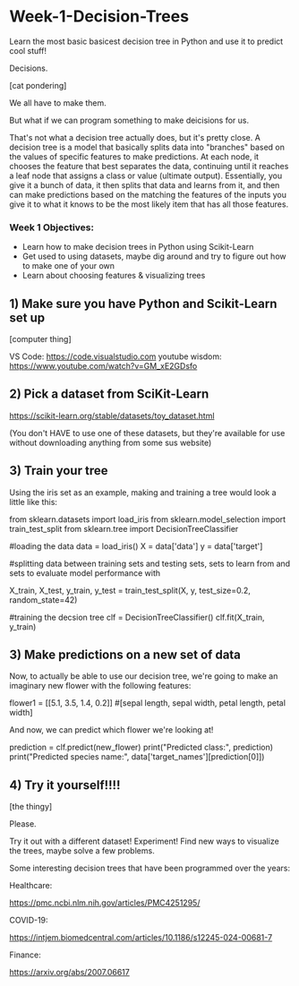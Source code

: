 # Week-1-Decision-Trees
Learn the most basic basicest decision tree in Python and use it to predict cool stuff! 

Decisions.

[cat pondering]

We all have to make them.

But what if we can program something to make deicisions for us. 

That's not what a decision tree actually does, but it's pretty close. A decision tree is a model that basically splits data into "branches" based on the values of specific features to make predictions. At each node, it chooses the feature that best separates the data, continuing until it reaches a leaf node that assigns a class or value (ultimate output). Essentially, you give it a bunch of data, it then splits that data and learns from it, and then can make predictions based on the matching the features of the inputs you give it to what it knows to be the most likely item that has all those features. 

### Week 1 Objectives:

- Learn how to make decision trees in Python using Scikit-Learn
- Get used to using datasets, maybe dig around and try to figure out how to make one of your own
- Learn about choosing features & visualizing trees

## 1) Make sure you have Python and Scikit-Learn set up

[computer thing]

VS Code: https://code.visualstudio.com
youtube wisdom: https://www.youtube.com/watch?v=GM_xE2GDsfo

## 2) Pick a dataset from SciKit-Learn

https://scikit-learn.org/stable/datasets/toy_dataset.html

(You don't HAVE to use one of these datasets, but they're available for use without downloading anything from some sus website)

## 3) Train your tree

Using the iris set as an example, making and training a tree would look a little like this:

from sklearn.datasets import load_iris
from sklearn.model_selection import train_test_split
from sklearn.tree import DecisionTreeClassifier

#loading the data
data = load_iris()
X = data['data']
y = data['target']

#splitting data between training sets and testing sets, sets to learn from and sets to evaluate model performance with 

X_train, X_test, y_train, y_test = train_test_split(X, y, test_size=0.2, random_state=42)

#training the decsion tree
clf = DecisionTreeClassifier()
clf.fit(X_train, y_train)

## 3) Make predictions on a new set of data 

Now, to actually be able to use our decision tree, we're going to make an imaginary new flower with the following features:

flower1 = [[5.1, 3.5, 1.4, 0.2]] #[sepal length, sepal width, petal length, petal width]

And now, we can predict which flower we're looking at!

prediction = clf.predict(new_flower)
print("Predicted class:", prediction)
print("Predicted species name:", data['target_names'][prediction[0]])

## 4) Try it yourself!!!!

[the thingy]

Please. 

Try it out with a different dataset! Experiment! Find new ways to visualize the trees, maybe solve a few problems. 

Some interesting decision trees that have been programmed over the years:

Healthcare:

https://pmc.ncbi.nlm.nih.gov/articles/PMC4251295/

COVID-19:

https://intjem.biomedcentral.com/articles/10.1186/s12245-024-00681-7

Finance:

https://arxiv.org/abs/2007.06617



